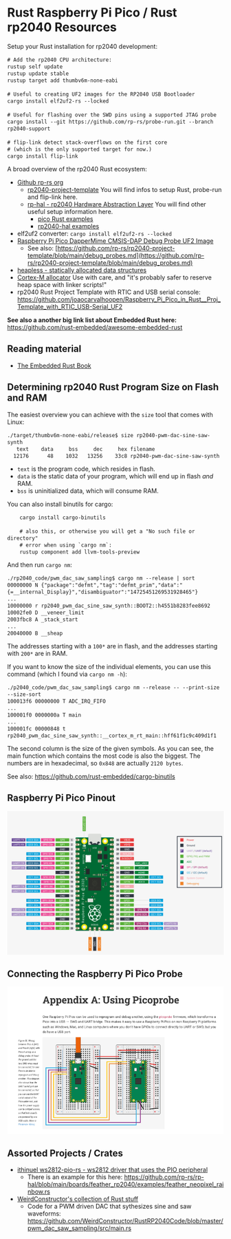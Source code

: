 # Rust Raspberry Pi Pico / Rust rp2040 Resources

Setup your Rust installation for rp2040 development:

```
# Add the rp2040 CPU architecture:
rustup self update
rustup update stable
rustup target add thumbv6m-none-eabi

# Useful to creating UF2 images for the RP2040 USB Bootloader
cargo install elf2uf2-rs --locked

# Useful for flashing over the SWD pins using a supported JTAG probe
cargo install --git https://github.com/rp-rs/probe-run.git --branch rp2040-support 

# flip-link detect stack-overflows on the first core
# (which is the only supported target for now.)
cargo install flip-link
```

A broad overview of the rp2040 Rust ecosystem:

- [Github rp-rs org](https://github.com/rp-rs/)
  - [rp2040-project-template](https://github.com/rp-rs/rp2040-project-template)
    You will find infos to setup Rust, probe-run and flip-link here.
  - [rp-hal - rp2040 Hardware Abstraction Layer](https://github.com/rp-rs/rp-hal)
    You will find other useful setup information here.
    - [pico Rust examples](https://github.com/rp-rs/rp-hal/tree/main/boards/pico/examples)
    - [rp2040-hal examples](https://github.com/rp-rs/rp-hal/tree/main/rp2040-hal/examples)
- elf2uf2 converter: `cargo install elf2uf2-rs --locked`
- [Raspberry Pi Pico DapperMime CMSIS-DAP Debug Probe UF2 Image](https://github.com/majbthrd/DapperMime/releases/download/20210225/raspberry_pi_pico-DapperMime.uf2)
  - See also: [https://github.com/rp-rs/rp2040-project-template/blob/main/debug_probes.md](https://github.com/rp-rs/rp2040-project-template/blob/main/debug_probes.md)
- [heapless - statically allocated data structures](https://docs.rs/heapless/0.7.8/heapless/)
- [Cortex-M allocator](https://crates.io/crates/alloc-cortex-m)
Use with care, and "it's probably safer to reserve heap space with linker scripts!"
- rp2040 Rust Project Template with RTIC and USB serial console: https://github.com/joaocarvalhoopen/Raspberry_Pi_Pico_in_Rust__Proj_Template_with_RTIC_USB-Serial_UF2

**See also a another big link list about Embedded Rust here:** https://github.com/rust-embedded/awesome-embedded-rust

## Reading material

- [The Embedded Rust Book](https://doc.rust-lang.org/beta/embedded-book/intro/index.html)

## Determining rp2040 Rust Program Size on Flash and RAM

The easiest overview you can achieve with the `size` tool that comes
with Linux:

```
./target/thumbv6m-none-eabi/release$ size rp2040-pwm-dac-sine-saw-synth
   text	   data	    bss	    dec	    hex	filename
  12176	     48	   1032	  13256	   33c8	rp2040-pwm-dac-sine-saw-synth
```

- `text` is the program code, which resides in flash.
- `data` is the static data of your program, which will end up in flash _and_ RAM.
- `bss` is uninitialized data, which will consume RAM.

You can also install binutils for cargo:

```
    cargo install cargo-binutils

    # also this, or otherwise you will get a "No such file or directory"
    # error when using `cargo nm`:
    rustup component add llvm-tools-preview
```

And then run `cargo nm`:

```
./rp2040_code/pwm_dac_saw_sampling$ cargo nm --release | sort
00000000 N {"package":"defmt","tag":"defmt_prim","data":"{=__internal_Display}","disambiguator":"14725451269531928465"}
...
10000000 r rp2040_pwm_dac_sine_saw_synth::BOOT2::h4551b8283fee8692
10002fe0 D __veneer_limit
2003fbc8 A _stack_start
...
20040000 B __sheap
```

The addresses starting with a `100*` are in flash, and the addresses
starting with `200*` are in RAM.

If you want to know the size of the individual elements, you can use
this command (which I found via `cargo nm -h`):

```
./p2040_code/pwm_dac_saw_sampling$ cargo nm --release -- --print-size --size-sort
100013f6 00000000 T ADC_IRQ_FIFO
...
100001f0 0000000a T main
...
100001fc 00000848 t rp2040_pwm_dac_sine_saw_synth::__cortex_m_rt_main::hff61f1c9c409d1f1
```

The second column is the size of the given symbols. As you can see, the
main function which contains the most code is also the biggest.
The numbers are in hexadecimal, so `0x848` are actually `2120 bytes`.

See also: https://github.com/rust-embedded/cargo-binutils

## Raspberry Pi Pico Pinout

![Raspberry Pi Pico Pinout](res/raspberry_pi_pico_pinout_overview.png)

## Connecting the Raspberry Pi Pico Probe

![Raspberry Pi Pico Connection](res/raspberry_pi_pico_probe_wiring.png)

## Assorted Projects / Crates

- [ithinuel ws2812-pio-rs - ws2812 driver that uses the PIO peripheral](https://github.com/ithinuel/ws2812-pio-rs/)
  - There is an example for this here: https://github.com/rp-rs/rp-hal/blob/main/boards/feather_rp2040/examples/feather_neopixel_rainbow.rs
- [WeirdConstructor's collection of Rust stuff](https://github.com/WeirdConstructor/RustRP2040Code)
  - Code for a PWM driven DAC that sythesizes sine and saw waveforms: https://github.com/WeirdConstructor/RustRP2040Code/blob/master/pwm_dac_saw_sampling/src/main.rs
